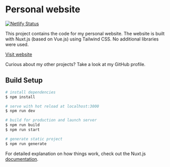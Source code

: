 # Personal website
[![Netlify Status](https://api.netlify.com/api/v1/badges/c486c1d0-7a0b-49ca-865f-510a703edc18/deploy-status)](https://app.netlify.com/sites/stijntersteege/deploys)

This project contains the code for my personal website. The website is built with Nuxt.js (based on Vue.js) using Tailwind CSS. No additional libraries were used.

[Visit website](https://stijntersteege.com/)

Curious about my other projects? Take a look at my GitHub profile.

## Build Setup

```bash
# install dependencies
$ npm install

# serve with hot reload at localhost:3000
$ npm run dev

# build for production and launch server
$ npm run build
$ npm run start

# generate static project
$ npm run generate
```

For detailed explanation on how things work, check out the Nuxt.js [documentation](https://nuxtjs.org).
